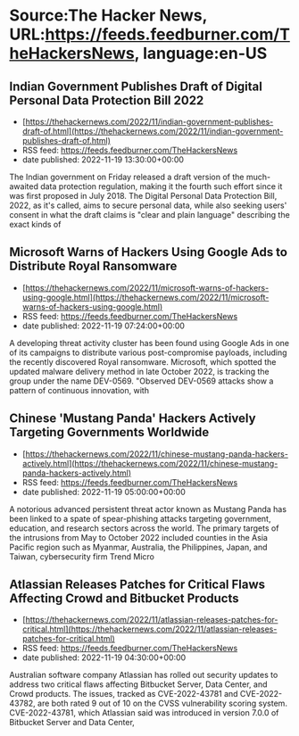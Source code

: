 # Source:The Hacker News, URL:https://feeds.feedburner.com/TheHackersNews, language:en-US

## Indian Government Publishes Draft of Digital Personal Data Protection Bill 2022
 - [https://thehackernews.com/2022/11/indian-government-publishes-draft-of.html](https://thehackernews.com/2022/11/indian-government-publishes-draft-of.html)
 - RSS feed: https://feeds.feedburner.com/TheHackersNews
 - date published: 2022-11-19 13:30:00+00:00

The Indian government on Friday released a draft version of the much-awaited data protection regulation, making it the fourth such effort since it was first proposed in July 2018.
The Digital Personal Data Protection Bill, 2022, as it's called, aims to secure personal data, while also seeking users' consent in what the draft claims is "clear and plain language" describing the exact kinds of

## Microsoft Warns of Hackers Using Google Ads to Distribute Royal Ransomware
 - [https://thehackernews.com/2022/11/microsoft-warns-of-hackers-using-google.html](https://thehackernews.com/2022/11/microsoft-warns-of-hackers-using-google.html)
 - RSS feed: https://feeds.feedburner.com/TheHackersNews
 - date published: 2022-11-19 07:24:00+00:00

A developing threat activity cluster has been found using Google Ads in one of its campaigns to distribute various post-compromise payloads, including the recently discovered Royal ransomware.
Microsoft, which spotted the updated malware delivery method in late October 2022, is tracking the group under the name DEV-0569.
"Observed DEV-0569 attacks show a pattern of continuous innovation, with

## Chinese 'Mustang Panda' Hackers Actively Targeting Governments Worldwide
 - [https://thehackernews.com/2022/11/chinese-mustang-panda-hackers-actively.html](https://thehackernews.com/2022/11/chinese-mustang-panda-hackers-actively.html)
 - RSS feed: https://feeds.feedburner.com/TheHackersNews
 - date published: 2022-11-19 05:00:00+00:00

A notorious advanced persistent threat actor known as Mustang Panda has been linked to a spate of spear-phishing attacks targeting government, education, and research sectors across the world.
The primary targets of the intrusions from May to October 2022 included counties in the Asia Pacific region such as Myanmar, Australia, the Philippines, Japan, and Taiwan, cybersecurity firm Trend Micro

## Atlassian Releases Patches for Critical Flaws Affecting Crowd and Bitbucket Products
 - [https://thehackernews.com/2022/11/atlassian-releases-patches-for-critical.html](https://thehackernews.com/2022/11/atlassian-releases-patches-for-critical.html)
 - RSS feed: https://feeds.feedburner.com/TheHackersNews
 - date published: 2022-11-19 04:30:00+00:00

Australian software company Atlassian has rolled out security updates to address two critical flaws affecting Bitbucket Server, Data Center, and Crowd products.
The issues, tracked as CVE-2022-43781 and CVE-2022-43782, are both rated 9 out of 10 on the CVSS vulnerability scoring system.
CVE-2022-43781, which Atlassian said was introduced in version 7.0.0 of Bitbucket Server and Data Center,

